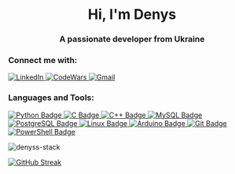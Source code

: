 <h1 align="center">Hi, I'm Denys</h1>
<h3 align="center">A passionate developer from Ukraine</h3>

<!--
**Denyss-stack/Denyss-stack** is a ✨ _special_ ✨ repository because its `README.md` (this file) appears on your GitHub profile.
- 🌱 I’m currently learning **Python, DRF**

Here are some ideas to get you started:
- 📫 How to reach me **denyssenchuk2005@gmail.com**

- 🔭 I’m currently working on ...
- 🌱 I’m currently learning ...
- 👯 I’m looking to collaborate on ...
- 🤔 I’m looking for help with ...
- 💬 Ask me about ...
- 📫 How to reach me: ...
- 😄 Pronouns: ...
- ⚡ Fun fact: ...
-->
<h3>Connect me with: </h3>
<a href="https://www.linkedin.com/in/denys-senchuk-137201273/">
  <img src="https://img.shields.io/badge/LinkedIn-0077B5?style=for-the-badge&logo=linkedin&logoColor=white" alt="LinkedIn" />
</a>
<a href="https://www.codewars.com/users/pepepopo_popopepe">
  <img src="https://img.shields.io/badge/Codewars-B1361E?style=for-the-badge&logo=Codewars&logoColor=white" alt="CodeWars" />
</a>
<a href="mailto:your.email@example.com">
  <img src="https://img.shields.io/badge/Gmail-D14836?style=for-the-badge&logo=gmail&logoColor=white" alt="Gmail" />
</a>
<h3 align="left">Languages and Tools:</h3>
<a href="https://www.python.org/">
  <img src="https://img.shields.io/badge/Python-FFD43B?style=for-the-badge&logo=python&logoColor=blue" alt="Python Badge" />
</a>
<a href="https://en.wikipedia.org/wiki/C_(programming_language)">
  <img src="https://img.shields.io/badge/C-00599C?style=for-the-badge&logo=c&logoColor=white" alt="C Badge" />
</a>
<a href="https://en.wikipedia.org/wiki/C%2B%2B">
  <img src="https://img.shields.io/badge/C%2B%2B-00599C?style=for-the-badge&logo=c%2B%2B&logoColor=white" alt="C++ Badge" />
</a>
<a href="https://www.mysql.com/">
  <img src="https://img.shields.io/badge/MySQL-005C84?style=for-the-badge&logo=mysql&logoColor=white" alt="MySQL Badge" />
</a>
<a href="https://www.postgresql.org/">
  <img src="https://img.shields.io/badge/PostgreSQL-316192?style=for-the-badge&logo=postgresql&logoColor=white" alt="PostgreSQL Badge" />
</a>
<a href="https://www.linux.org/">
  <img src="https://img.shields.io/badge/Linux-FCC624?style=for-the-badge&logo=linux&logoColor=black" alt="Linux Badge" />
</a>
<a href="https://www.arduino.cc/">
  <img src="https://img.shields.io/badge/Arduino-00979D?style=for-the-badge&logo=Arduino&logoColor=white" alt="Arduino Badge" />
</a>
<a href="https://git-scm.com/">
  <img src="https://img.shields.io/badge/GIT-E44C30?style=for-the-badge&logo=git&logoColor=white" alt="Git Badge" />
</a>
<a href="https://docs.microsoft.com/en-us/powershell/">
  <img src="https://img.shields.io/badge/powershell-5391FE?style=for-the-badge&logo=powershell&logoColor=white" alt="PowerShell Badge" />
</a>



<p><img align="center" src="https://github-readme-stats.vercel.app/api/top-langs?username=denyss-stack&show_icons=true&locale=en&layout=compact" alt="denyss-stack" /></p>

<a href="https://git.io/streak-stats">
  <img src="https://streak-stats.demolab.com/?user=Denyss-stack&theme=dark" alt="GitHub Streak">
</a>



